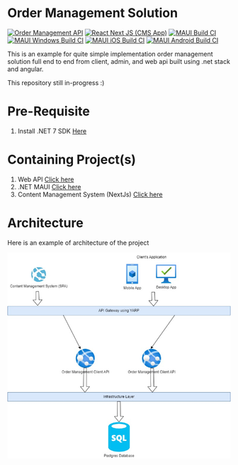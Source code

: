 # Order Management Solution

[![Order Management API](https://github.com/vendyp/order-management/actions/workflows/order-management-api-ci-build.yml/badge.svg)](https://github.com/vendyp/order-management/actions/workflows/order-management-api-ci-build.yml)
[![React Next JS (CMS App)](https://github.com/vendyp/order-management/actions/workflows/order-management-cms-ci-build.yml/badge.svg)](https://github.com/vendyp/order-management/actions/workflows/order-management-cms-ci-build.yml)
[![MAUI Build CI](https://github.com/vendyp/order-management/actions/workflows/order-management-maui-ci-build.yml/badge.svg)](https://github.com/vendyp/order-management/actions/workflows/order-management-maui-ci-build.yml)
[![MAUI Windows Build CI](https://github.com/vendyp/order-management/actions/workflows/order-management-maui-windows-ci-build.yml/badge.svg)](https://github.com/vendyp/order-management/actions/workflows/order-management-maui-windows-ci-build.yml)
[![MAUI iOS Build CI](https://github.com/vendyp/order-management/actions/workflows/order-management-maui-ios-ci-build.yml/badge.svg)](https://github.com/vendyp/order-management/actions/workflows/order-management-maui-ios-ci-build.yml)
[![MAUI Android Build CI](https://github.com/vendyp/order-management/actions/workflows/order-management-maui-android-ci-build.yml/badge.svg)](https://github.com/vendyp/order-management/actions/workflows/order-management-maui-android-ci-build.yml)

This is an example for quite simple implementation order management solution full end to end from client, admin, and web api built using .net stack and angular.

This repository still in-progress :)

# Pre-Requisite

1. Install .NET 7 SDK [Here](https://dotnet.microsoft.com/en-us/download/dotnet/7.0)

# Containing Project(s)

1. Web API [Click here](https://github.com/vendyp/order-management/tree/main/src/order-management-api)
2. .NET MAUI [Click here](https://github.com/vendyp/order-management/tree/main/src/order-management-maui)
3. Content Management System (NextJs) [Click here](https://github.com/vendyp/order-management/tree/main/src/order-management-cms)

# Architecture

Here is an example of architecture of the project

![Architecture](https://github.com/vendyp/order-management/blob/main/.github/images/order-management-arc.jpg?raw=true)